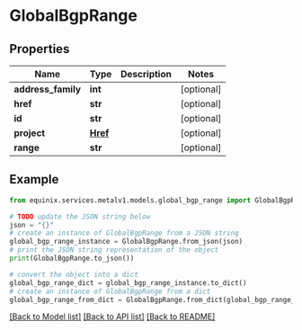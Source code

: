 # GlobalBgpRange


## Properties

Name | Type | Description | Notes
------------ | ------------- | ------------- | -------------
**address_family** | **int** |  | [optional] 
**href** | **str** |  | [optional] 
**id** | **str** |  | [optional] 
**project** | [**Href**](Href.md) |  | [optional] 
**range** | **str** |  | [optional] 

## Example

```python
from equinix.services.metalv1.models.global_bgp_range import GlobalBgpRange

# TODO update the JSON string below
json = "{}"
# create an instance of GlobalBgpRange from a JSON string
global_bgp_range_instance = GlobalBgpRange.from_json(json)
# print the JSON string representation of the object
print(GlobalBgpRange.to_json())

# convert the object into a dict
global_bgp_range_dict = global_bgp_range_instance.to_dict()
# create an instance of GlobalBgpRange from a dict
global_bgp_range_from_dict = GlobalBgpRange.from_dict(global_bgp_range_dict)
```
[[Back to Model list]](../README.md#documentation-for-models) [[Back to API list]](../README.md#documentation-for-api-endpoints) [[Back to README]](../README.md)


